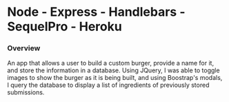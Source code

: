 # Node - Express - Handlebars - SequelPro - Heroku

### Overview

An app that allows a user to build a custom burger, provide a name for it, and store the information in a database. Using JQuery, I was able to toggle images to show the burger as it is being built, and using Boostrap's modals, I query the database to display a list of ingredients of previously stored submissions.
